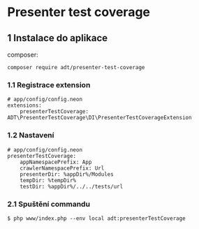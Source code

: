 # Presenter test coverage

## 1 Instalace do aplikace
composer:
```
composer require adt/presenter-test-coverage
```

### 1.1 Registrace extension
```
# app/config/config.neon
extensions:
    presenterTestCoverage: ADT\PresenterTestCoverage\DI\PresenterTestCoverageExtension
```

### 1.2 Nastavení
```
# app/config/config.neon
presenterTestCoverage:
    appNamespacePrefix: App
    crawlerNamespacePrefix: Url
    presenterDir: %appDir%/Modules
    tempDir: %tempDir%
    testDir: %appDir%/../../tests/url
```


### 2.1 Spuštění commandu
```
$ php www/index.php --env local adt:presenterTestCoverage
```



